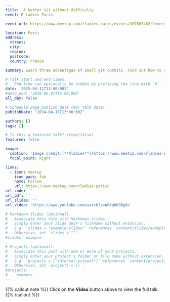 ```yaml
---
title:  A better Git without difficulty
event: R-Ladies Paris

event_url: https://www.meetup.com/rladies-paris/events/307063402/?eventOrigin=group_past_events

location: Paris
address:
  street: 
  city: 
  region: 
  postcode: 
  country: France

summary: Learn three advantages of small git commits. Find out how to create them realistically, without too much trouble. Find out how the saperlipopette R package can help you practice safely, and share your own git tips and questions !

# Talk start and end times.
#   End time can optionally be hidden by prefixing the line with `#`.
date: '2025-04-11T13:00:00Z'
#date_end: '2030-06-01T15:00:00Z'
all_day: false

# Schedule page publish date (NOT talk date).
publishDate: '2024-04-11T13:00:00Z'

authors: []
tags: []

# Is this a featured talk? (true/false)
featured: false

image:
  caption: 'Image credit:[**Rladies**](https://www.meetup.com/rladies-paris/events/307063402/?eventOrigin=group_past_events)'
  focal_point: Right

links:
  - icon: meetup
    icon_pack: fab
    name: Follow
    url: https://www.meetup.com/rladies-paris/
url_code: ''
url_pdf: ''
url_slides: ''
url_video: 'https://www.youtube.com/watch?v=u6XqHOO8g6c'

# Markdown Slides (optional).
#   Associate this talk with Markdown slides.
#   Simply enter your slide deck's filename without extension.
#   E.g. `slides = "example-slides"` references `content/slides/example-slides.md`.
#   Otherwise, set `slides = ""`.
#slides: example

# Projects (optional).
#   Associate this post with one or more of your projects.
#   Simply enter your project's folder or file name without extension.
#   E.g. `projects = ["internal-project"]` references `content/project/deep-learning/index.md`.
#   Otherwise, set `projects = []`.
#projects:
#  - example
---
```


{{% callout note %}}
Click on the **Video** button above to view the full talk.
{{% /callout %}}